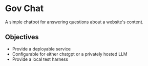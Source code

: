 # Gov Chat

A simple chatbot for answering questions about a website's content.

## Objectives

- Provide a deployable service 
- Configurable for either chatgpt or a privately hosted LLM
- Provide a local test harness


